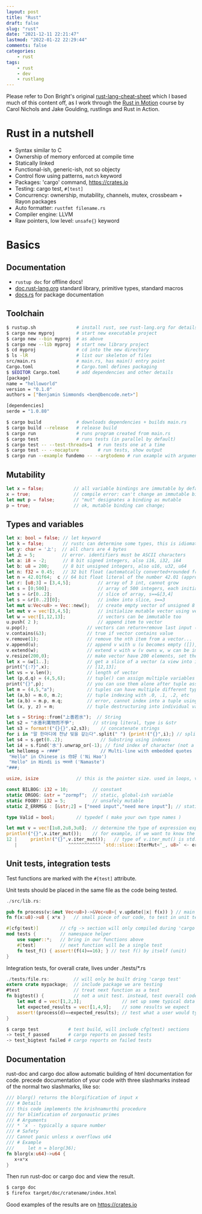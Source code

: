 ```yaml
---
layout: post
title: "Rust"
draft: false
slug: "rust"
date: "2021-12-11 22:21:47"
lastmod: "2022-01-22 22:29:44"
comments: false
categories:
    - rust
tags:
    - rust
    - dev
    - rustlang
---
```


Please refer to Don Bright's original [rust-lang-cheat-sheet](https://github.com/donbright/rust-lang-cheat-sheet) which I based much of this content off, as I work through the [Rust in Motion](https://www.manning.com/livevideo/rust-in-motion) course by Carol Nichols and Jake Goulding, rustlings and Rust in Action.

# Rust in a nutshell

-   Syntax similar to C
-   Ownership of memory enforced at compile time
-   Statically linked
-   Functional-ish, generic-ish, not so objecty
-   Control flow using patterns, `match` keyword
-   Packages: 'cargo' command, <https://crates.io>
-   Testing: cargo test, `#[test]`
-   Concurrency: ownership, mutability, channels, mutex, crossbeam + Rayon packages
-   Auto formatter: `rustfmt filename.rs`
-   Compiler engine: LLVM
-   Raw pointers, low level: `unsafe{}` keyword

# Basics

## Documentation

-   `rustup doc` for offline docs!
-   [doc.rust-lang.org](https://doc.rust-lang.org/std/) standard library, primitive types, standard macros
-   [docs.rs](https://docs.rs/) for package documentation

## Toolchain

```bash
$ rustup.sh               # install rust, see rust-lang.org for details
$ cargo new myproj        # start new executable project
$ cargo new --bin myproj  # as above
$ cargo new --lib myproj  # start new library project
$ cd myproj               # cd into the new directory
$ ls -lR                  # list our skeleton of files
src/main.rs               # main.rs, has main() entry point
Cargo.toml                # Cargo.toml defines packaging
$ $EDITOR Cargo.toml      # add dependencies and other details
[package]
name = "helloworld"
version = "0.1.0"
authors = ["Benjamin Simmonds <ben@bencode.net>"]

[dependencies]
serde = "1.0.80"

$ cargo build             # downloads dependencies + builds main.rs
$ cargo build --release   # release build
$ cargo run               # runs program created from main.rs
$ cargo test              # runs tests (in parallel by default)
$ cargo test -- --test-threads=1  # run tests one at a time
$ cargo test -- --nocapture       # run tests, show output
$ cargo run --example fundemo -- --argtodemo # run example with argument
```

## Mutability

```rust
let x = false;           // all variable bindings are immutable by default
x = true;                // compile error: can't change an immutable binding
let mut p = false;       // "mut" designates a binding as mutable
p = true;                // ok, mutable binding can change;
```

## Types and variables

```rust
let x: bool = false; // let keyword
let k = false;       // rustc can determine some types, this is idiomatic rust
let y: char = '上';  // all chars are 4 bytes
let 上 = 5;          // error. identifiers must be ASCII characters
let a: i8 = -2;      // 8 bit signed integers, also i16, i32, i64
let b: u8 = 200;     // 8 bit unsigned integers, also u16, u32, u64
let n: f32 = 0.45;   // 32 bit float (automatcally converted+rounded from decimal to binary)
let n = 42.01f64;  c // 64 bit float literal of the number 42.01 (approximately)
let r: [u8;3] = [3,4,5];          // array of 3 int, cannot grow
let s = [0;500];                  // array of 500 integers, each initialized to 0
let s = &r[0..2];                 // slice of array, s==&[3,4]
let s = &r[0..2][0];              // index into slice, s==3
let mut u:Vec<u8> = Vec::new();   // create empty vector of unsigned 8 bit int, can grow
let mut v = vec![3,4,5];          // initialize mutable vector using vec! macro
let w = vec![1,12,13];            // vectors can be immutable too
u.push( 2 );                      // append item to vector
u.pop();                      // vectors can return+remove last input (like a stack)
v.contains(&3);               // true if vector contains value
v.remove(1);                  // remove the nth item from a vector...
v.append(u);                  // append v with u (u becomes empty ([]), both mutable)
v.extend(w);                  // extend v with w (v owns w, w can be immutable)
v.resize(200,0);              // make vector have 200 elements, set them to 0
let x = &w[1..];              // get a slice of a vector (a view into it's elements)
print("{:?}",x);              // [12,13];
let vs = v.len();             // length of vector
let (p,d,q) = (4,5,6);        // tuple() can assign multiple variables at once
print("{}",p);                // you can use them alone after tuple assignment
let m = (4,5,"a");            // tuples can have multiple different types as elements
let (a,b) = m.0, m.2;         // tuple indexing with .0, .1, .2, etc
let (a,b) = m.p, m.q;         // error, cannot index into a tuple using a variable
let (x, y, z) = m;            // tuple destructuring into individual variables

let s = String::from("上善若水");  // String
let s2 = "水善利萬物而不爭";       // string literal, type is &str
let s3 = format!("{}{}",s2,s3);    // concatenate strings
for i in "말 한마디에 천냥 빚을 갚는다".split(" ") {print!("{}",i);} // split string
let s4 = s.get(0..2);              // Substring using indexes
let i4 = s.find('水').unwrap_or(-1); // find index of character (not a byte offset)
let hellomsg = r###"               // Multi-line with embedded quotes
 "Hello" in Chinese is 你好 ('Ni Hao')
 "Hello" in Hindi is नमस्ते ('Namaste')
"###;

usize, isize              // this is the pointer size. used in loops, vector length, etc

const BILBOG: i32 = 10;         // constant
static ORGOG: &str = "zormpf";  // static, global-ish variable
static FOOBY: i32 = 5;          // unsafely mutable
static Z_ERRMSG : [&str;2] = ["need input","need more input"]; // static strings

type Valid = bool;        // typedef ( make your own type names )

let mut v = vec![1u8,2u8,3u8];  // determine the type of expression expr by looking at rustc error
println!("{}",v.iter_mut());    // for example, if we want to know the type of v, build an error
12 |     println!("{}",v.iter_mut());   // type of v.iter_mut() is std::slice::IterMut<'_, u8>`
   |                   ^^^^^^^^^^^^ `std::slice::IterMut<'_, u8>` <- error line tells you the type

```

## Unit tests, integration tests

Test functions are marked with the `#[test]` attribute.

Unit tests should be placed in the same file as the code being tested.

```rust
./src/lib.rs:

pub fn process(v:&mut Vec<u8>)->&Vec<u8>{ v.update(|x| f(x)) } // main function called by users
fn f(x:u8)->u8 { x*x }   // small piece of our code, to test in unit testing

#[cfg(test)]        // cfg -> section will only compiled during 'cargo test'
mod tests {         // namespace helper
    use super::*;   // bring in our functions above
    #[test]         // next function will be a single test
    fn test_f() { assert!(f(4)==16); } // test f() by itself (unit)
}
```

Integration tests, for overall crate, lives under ./tests/\*.rs

```rust
./tests/file.rs:         // will only be built dring 'cargo test'
extern crate mypackage;  // include package we are testing
#test                    // treat next function as a test
fn bigtest() {           // not a unit test. instead, test overall code
	let mut d = vec![1,2,3];               // set up some typical data users would have
	let expected_results = vec![1,4,9];    // some results we expect
	assert!(process(d)==expected_results); // test what a user would typically call, process()
}
```

```bash
$ cargo test           # test build, will include cfg(test) sections
-> test_f passed       # cargo reports on passed tests
-> test_bigtest failed # cargo reports on failed tests
```

## Documentation

rust-doc and cargo doc allow automatic building of html documentation
for code. precede documentation of your code with three slashmarks
instead of the normal two slashmarks, like so:

```rust
/// blorg() returns the blorgification of input x
/// # Details
/// this code implements the krishnamurthi procedure
/// for blimfication of zorgonautic primes
/// # Arguments
/// * `x` - typically a square number
/// # Safety
/// Cannot panic unless x overflows u64
/// # Example
///     let n = blorg(36);
fn blorg(x:u64)->u64 {
   x+x*x
}
```

Then run rust-doc or cargo doc and view the result.

```bash
$ cargo doc
$ firefox target/doc/cratename/index.html
```

Good examples of the results are on https://crates.io
